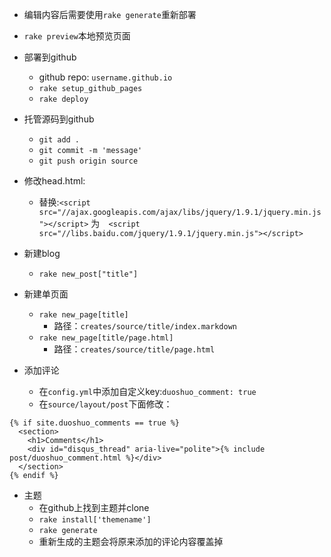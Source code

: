 
- 编辑内容后需要使用`rake generate`重新部署

- `rake preview`本地预览页面

- 部署到github
	- github repo: `username.github.io`
	- `rake setup_github_pages`
	- `rake deploy`

- 托管源码到github
	- `git add .`
	- `git commit -m 'message'`
	- `git push origin source`  

- 修改head.html:
	- 替换:`<script src="//ajax.googleapis.com/ajax/libs/jquery/1.9.1/jquery.min.js"></script>` 为`  <script src="//libs.baidu.com/jquery/1.9.1/jquery.min.js"></script>`

- 新建blog
	- `rake new_post["title"]`

- 新建单页面
	- `rake new_page[title]`
		- 路径：`creates/source/title/index.markdown`
	-  `rake new_page[title/page.html]`
		- 路径：`creates/source/title/page.html`

- 添加评论
	- 在`config.yml`中添加自定义key:`duoshuo_comment: true`
	- 在`source/layout/post`下面修改：

```
{% if site.duoshuo_comments == true %}
  <section>
    <h1>Comments</h1>
    <div id="disqus_thread" aria-live="polite">{% include post/duoshuo_comment.html %}</div>
  </section>
{% endif %}

```  

- 主题
	- 在github上找到主题并clone
	- `rake install['themename']`
	- `rake generate` 
	- 重新生成的主题会将原来添加的评论内容覆盖掉




